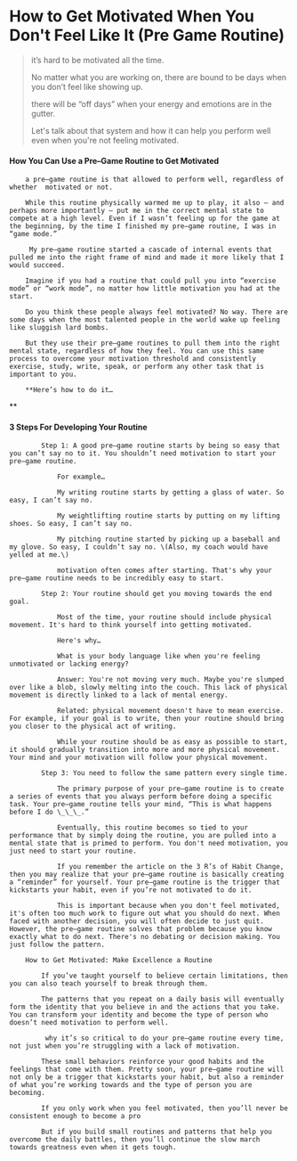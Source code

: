 # How to Get Motivated When You Don't Feel Like It \(Pre Game Routine\)

> it’s hard to be motivated all the time.
>
> 	No matter what you are working on, there are bound to be days when you don’t feel like showing up.
>
> 	there will be “off days” when your energy and emotions are in the gutter.
>
> 	Let's talk about that system and how it can help you perform well even when you're not feeling motivated.

#### 	How You Can Use a Pre–Game Routine to Get Motivated

		a pre–game routine is that allowed to perform well, regardless of whether  motivated or not.

		While this routine physically warmed me up to play, it also — and perhaps more importantly — put me in the correct mental state to compete at a high level. Even if I wasn’t feeling up for the game at the beginning, by the time I finished my pre–game routine, I was in “game mode.”

		 My pre–game routine started a cascade of internal events that pulled me into the right frame of mind and made it more likely that I would succeed.

		Imagine if you had a routine that could pull you into “exercise mode” or “work mode”, no matter how little motivation you had at the start.

		Do you think these people always feel motivated? No way. There are some days when the most talented people in the world wake up feeling like sluggish lard bombs.

		But they use their pre–game routines to pull them into the right mental state, regardless of how they feel. You can use this same process to overcome your motivation threshold and consistently exercise, study, write, speak, or perform any other task that is important to you.

		**Here’s how to do it…**

#### 		3 Steps For Developing Your Routine

			Step 1: A good pre–game routine starts by being so easy that you can’t say no to it. You shouldn’t need motivation to start your pre–game routine.

				For example…

				My writing routine starts by getting a glass of water. So easy, I can’t say no.

				My weightlifting routine starts by putting on my lifting shoes. So easy, I can’t say no.

				My pitching routine started by picking up a baseball and my glove. So easy, I couldn’t say no. \(Also, my coach would have yelled at me.\)

				motivation often comes after starting. That's why your pre–game routine needs to be incredibly easy to start.

			Step 2: Your routine should get you moving towards the end goal.

				Most of the time, your routine should include physical movement. It's hard to think yourself into getting motivated.

				Here's why…

				What is your body language like when you're feeling unmotivated or lacking energy?

				Answer: You're not moving very much. Maybe you're slumped over like a blob, slowly melting into the couch. This lack of physical movement is directly linked to a lack of mental energy.

				Related: physical movement doesn't have to mean exercise. For example, if your goal is to write, then your routine should bring you closer to the physical act of writing.

				While your routine should be as easy as possible to start, it should gradually transition into more and more physical movement. Your mind and your motivation will follow your physical movement.

			Step 3: You need to follow the same pattern every single time.

				The primary purpose of your pre–game routine is to create a series of events that you always perform before doing a specific task. Your pre–game routine tells your mind, “This is what happens before I do \_\_\_.”

				Eventually, this routine becomes so tied to your performance that by simply doing the routine, you are pulled into a mental state that is primed to perform. You don't need motivation, you just need to start your routine.

				If you remember the article on the 3 R’s of Habit Change, then you may realize that your pre–game routine is basically creating a “reminder” for yourself. Your pre–game routine is the trigger that kickstarts your habit, even if you’re not motivated to do it.

				This is important because when you don't feel motivated, it's often too much work to figure out what you should do next. When faced with another decision, you will often decide to just quit. However, the pre–game routine solves that problem because you know exactly what to do next. There's no debating or decision making. You just follow the pattern.

		How to Get Motivated: Make Excellence a Routine

			If you’ve taught yourself to believe certain limitations, then you can also teach yourself to break through them.

			The patterns that you repeat on a daily basis will eventually form the identity that you believe in and the actions that you take. You can transform your identity and become the type of person who doesn’t need motivation to perform well.

			 why it’s so critical to do your pre–game routine every time, not just when you’re struggling with a lack of motivation.

			These small behaviors reinforce your good habits and the feelings that come with them. Pretty soon, your pre–game routine will not only be a trigger that kickstarts your habit, but also a reminder of what you’re working towards and the type of person you are becoming.

			If you only work when you feel motivated, then you’ll never be consistent enough to become a pro

			But if you build small routines and patterns that help you overcome the daily battles, then you’ll continue the slow march towards greatness even when it gets tough.

